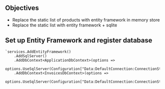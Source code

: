 ## Objectives 
- Replace the static list of products with entity framework in memory store
- Replace the static list with entity framework + sqlite




## Set up Entity Framework and register database

    `services.AddEntityFramework()
        .AddSqlServer()
        .AddDbContext<ApplicationDbContext>(options => 
                options.UseSqlServer(Configuration["Data:DefaultConnection:ConnectionString"]))
        .AddDbContext<InvoicesDbContext>(options => 
                options.UseSqlServer(Configuration["Data:DefaultConnection:ConnectionString"]));`


